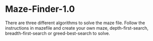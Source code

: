 # Maze-Finder-1.0

There are three different algorithms to solve the maze file. 
Follow the instructions in mazefile and create your own maze, depth-first-search, breadth-first-search or greed-best-search to solve. 
